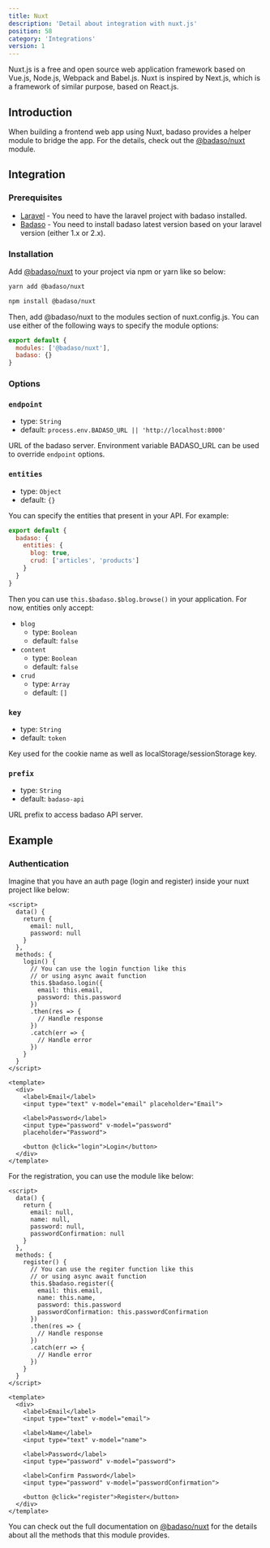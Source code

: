 ```yaml
---
title: Nuxt
description: 'Detail about integration with nuxt.js'
position: 58
category: 'Integrations'
version: 1
---
```


Nuxt.js is a free and open source web application framework based on Vue.js, Node.js, Webpack and Babel.js. Nuxt is inspired by Next.js, which is a framework of similar purpose, based on React.js.

## Introduction

When building a frontend web app using Nuxt, badaso provides a helper module to bridge the app. For the details, check out the [@badaso/nuxt](https://github.com/uasoft-indonesia/badaso-nuxt) module.

## Integration

### Prerequisites

- [Laravel](https://laravel.com/) - You need to have the laravel project with badaso installed.
- [Badaso](https://github.com/uasoft-indonesia/badaso) - You need to install badaso latest version based on your laravel version (either 1.x or 2.x).

### Installation

Add [@badaso/nuxt](https://github.com/uasoft-indonesia/badaso-nuxt) to your project via npm or yarn like so below:

<code-group>
  <code-block label="Yarn" active>

  ```bash
  yarn add @badaso/nuxt
  ```

  </code-block>
  <code-block label="NPM">

  ```bash
  npm install @badaso/nuxt
  ```

  </code-block>
</code-group>

Then, add @badaso/nuxt to the modules section of nuxt.config.js. You can use either of the following ways to specify the module options:

```js [nuxt.config.js]
export default {
  modules: ['@badaso/nuxt'],
  badaso: {}
}
```

### Options

### `endpoint`

- type: `String`
- default: `process.env.BADASO_URL || 'http://localhost:8000'`

URL of the badaso server. Environment variable BADASO_URL can be used to override `endpoint` options.

### `entities`

- type: `Object`
- default: `{}`

You can specify the entities that present in your API. For example:

```js [nuxt.config.js]
export default {
  badaso: {
    entities: {
      blog: true,
      crud: ['articles', 'products']
    }
  }
}
```

Then you can use `this.$badaso.$blog.browse()` in your application. For now, entities only accept:
- `blog`
  - type: `Boolean`
  - default: `false`
- `content`
  - type: `Boolean`
  - default: `false`
- `crud`
  - type: `Array`
  - default: `[]`

### `key`

- type: `String`
- default: `token`

Key used for the cookie name as well as localStorage/sessionStorage key.

### `prefix`

- type: `String`
- default: `badaso-api`

URL prefix to access badaso API server.

## Example

### Authentication

Imagine that you have an auth page (login and register) inside your nuxt project like below:

```vue [pages/login.vue]
<script>
  data() {
    return {
      email: null,
      password: null
    }
  },
  methods: {
    login() {
      // You can use the login function like this 
      // or using async await function
      this.$badaso.login({ 
        email: this.email, 
        password: this.password
      })
      .then(res => {
        // Handle response
      })
      .catch(err => {
        // Handle error
      })
    }
  }
</script>

<template>
  <div>
    <label>Email</label>
    <input type="text" v-model="email" placeholder="Email">

    <label>Password</label>
    <input type="password" v-model="password" 
    placeholder="Password">

    <button @click="login">Login</button>
  </div>
</template>
```

For the registration, you can use the module like below:

```vue [pages/register.vue]
<script>
  data() {
    return {
      email: null,
      name: null,
      password: null,
      passwordConfirmation: null
    }
  },
  methods: {
    register() {
      // You can use the regiter function like this 
      // or using async await function
      this.$badaso.register({ 
        email: this.email, 
        name: this.name, 
        password: this.password
        passwordConfirmation: this.passwordConfirmation
      })
      .then(res => {
        // Handle response
      })
      .catch(err => {
        // Handle error
      })
    }
  }
</script>

<template>
  <div>
    <label>Email</label>
    <input type="text" v-model="email">

    <label>Name</label>
    <input type="text" v-model="name">

    <label>Password</label>
    <input type="password" v-model="password">

    <label>Confirm Password</label>
    <input type="password" v-model="passwordConfirmation">

    <button @click="register">Register</button>
  </div>
</template>
```

You can check out the full documentation on [@badaso/nuxt](https://github.com/uasoft-indonesia/badaso-nuxt/blob/main/README.md) for the details about all the methods that this module provides.
